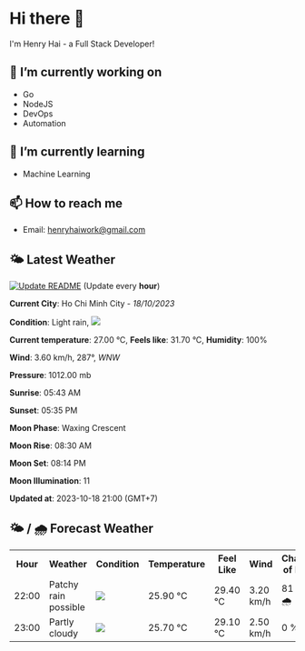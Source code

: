 # Hi there 👋

I'm Henry Hai - a Full Stack Developer!

## 🔭 I’m currently working on

- Go
- NodeJS
- DevOps
- Automation

## 🌱 I’m currently learning

- Machine Learning

## 📫 How to reach me

- Email: <henryhaiwork@gmail.com>

## 🌤️ Latest Weather
[![Update README](https://github.com/henry0hai/henry0hai/actions/workflows/udpateReadme.yml/badge.svg)](https://github.com/henry0hai/henry0hai/actions/workflows/udpateReadme.yml)
(Update every **hour**)
<!-- CURRENT_WEATHER:START -->
**Current City**: Ho Chi Minh City - *18/10/2023*

**Condition**: Light rain, <img src="https://cdn.weatherapi.com/weather/64x64/night/296.png"/>

**Current temperature**: 27.00 °C, **Feels like**: 31.70 °C, **Humidity**: 100%

**Wind**: 3.60 km/h, 287°, *WNW*

**Pressure**: 1012.00 mb

**Sunrise**: 05:43 AM

**Sunset**: 05:35 PM

**Moon Phase**: Waxing Crescent

**Moon Rise**: 08:30 AM

**Moon Set**: 08:14 PM

**Moon Illumination**: 11

**Updated at**: 2023-10-18 21:00 (GMT+7)<!-- CURRENT_WEATHER:END -->

## 🌤️ / 🌧️ Forecast Weather
<!-- FORECAST_WEATHER:START -->
<table>
		<tr>
			<th>Hour</th>
			<th>Weather</th>
			<th>Condition</th>
			<th>Temperature</th>
			<th>Feel Like</th>
			<th>Wind</th>
			<th>Chance of Rain</th>
		</tr>
				<tr>
					<td>22:00</td>
					<td>Patchy rain possible</td>
					<td><img src='https://cdn.weatherapi.com/weather/64x64/night/176.png'/></td>
					<td>25.90 °C</td>
					<td>29.40 °C</td>
					<td>3.20 km/h</td>
					<td>81 % 🌧️</td>
				</tr>
				<tr>
					<td>23:00</td>
					<td>Partly cloudy</td>
					<td><img src='https://cdn.weatherapi.com/weather/64x64/night/116.png'/></td>
					<td>25.70 °C</td>
					<td>29.10 °C</td>
					<td>2.50 km/h</td>
					<td>0 %</td>
				</tr>
</table>
<!-- FORECAST_WEATHER:END -->
